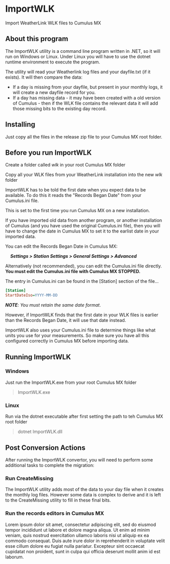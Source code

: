 # ImportWLK
Import WeatherLink WLK files to Cumulus MX

## About this program
The ImportWLK utility is a command line program written in .NET, so it will run on Windows or Linux. Under Linux you will have to use the dotnet runtime environment to execute the program.

The utility will read your Weatherlink log files and your dayfile.txt (if it exists). It will then compare the data:
* If a day is missing from your dayfile, but present in your monthly logs, it will create a new dayfile record for you.
* If a day has missing data - it may have been created with a old version of Cumulus - then if the WLK file contains the relevant data it will add those missing bits to the existing day record.

## Installing
Just copy all the files in the release zip file to your Cumulus MX root folder.

## Before you run ImportWLK
Create a folder called *wlk* in your root Cumulus MX folder

Copy all your WLK files from your WeatherLink installation into the new *wlk* folder

ImportWLK has to be told the first date when you expect data to be available. To do this it reads the "Records Began Date" from your Cumulus.ini file.

This is set to the first time you run Cumulus MX on a new installation.

If you have imported old data from another program, or another installation of Cumulus (and you have used the original Cumulus.ini file), then you will have to change the date in Cumulus MX to set it to the earlist date in your imported data.

You can edit the Records Began Date in Cumulus MX:

&nbsp;&nbsp;&nbsp;&nbsp;**_Settings > Station Settings > General Settings > Advanced_**

Alternatively (not recommended), you can edit the Cumulus.ini file directly. **You must edit the Cumulus.ini file with Cumulus MX STOPPED.**

The entry in Cumulus.ini can be found in the [Station] section of the file...

```` ini
[Station]
StartDateIso=YYYY-MM-DD
````

**_NOTE_**_: You must retain the same date format_.

However, if ImportWLK finds that the first date in your WLK files is earlier than the Records Began Date, it will use that date instead.

ImportWLK also uses your Cumulus.ini file to determine things like what units you use for your measurements. So make sure you have all this configured correctly in Cumulus MX before importing data.

## Running ImportWLK
### Windows
Just run the ImportWLK.exe from your root Cumulus MX folder
> ImportWLK.exe
### Linux
Run via the dotnet executable after first setting the path to teh Cumulus MX root folder
> dotnet ImportWLK.dll


## Post Conversion Actions
After running the ImportWLK convertor, you will need to perform some additional tasks to complete the migration:

### Run CreateMissing
The ImportWLK utility adds most of the data to your day file when it creates the monthly log files. However some data is complex to derive and it is left to the CreateMissing utility to fill in these final bits.

### Run the records editors in Cumulus MX
Lorem ipsum dolor sit amet, consectetur adipiscing elit, sed do eiusmod tempor incididunt ut labore et dolore magna aliqua. Ut enim ad minim veniam, quis nostrud exercitation ullamco laboris nisi ut aliquip ex ea commodo consequat. Duis aute irure dolor in reprehenderit in voluptate velit esse cillum dolore eu fugiat nulla pariatur. Excepteur sint occaecat cupidatat non proident, sunt in culpa qui officia deserunt mollit anim id est laborum.
